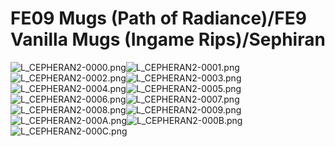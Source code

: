 # FE09 Mugs (Path of Radiance)/FE9 Vanilla Mugs (Ingame Rips)/Sephiran

![L_CEPHERAN2-0000.png](https://raw.githubusercontent.com/Klokinator/FE-Repo/main/Portrait%20Repository/FE09%20Mugs%20(Path%20of%20Radiance)/FE9%20Vanilla%20Mugs%20(Ingame%20Rips)/Sephiran/L_CEPHERAN2-0000.png "L_CEPHERAN2-0000.png")![L_CEPHERAN2-0001.png](https://raw.githubusercontent.com/Klokinator/FE-Repo/main/Portrait%20Repository/FE09%20Mugs%20(Path%20of%20Radiance)/FE9%20Vanilla%20Mugs%20(Ingame%20Rips)/Sephiran/L_CEPHERAN2-0001.png "L_CEPHERAN2-0001.png")![L_CEPHERAN2-0002.png](https://raw.githubusercontent.com/Klokinator/FE-Repo/main/Portrait%20Repository/FE09%20Mugs%20(Path%20of%20Radiance)/FE9%20Vanilla%20Mugs%20(Ingame%20Rips)/Sephiran/L_CEPHERAN2-0002.png "L_CEPHERAN2-0002.png")![L_CEPHERAN2-0003.png](https://raw.githubusercontent.com/Klokinator/FE-Repo/main/Portrait%20Repository/FE09%20Mugs%20(Path%20of%20Radiance)/FE9%20Vanilla%20Mugs%20(Ingame%20Rips)/Sephiran/L_CEPHERAN2-0003.png "L_CEPHERAN2-0003.png")![L_CEPHERAN2-0004.png](https://raw.githubusercontent.com/Klokinator/FE-Repo/main/Portrait%20Repository/FE09%20Mugs%20(Path%20of%20Radiance)/FE9%20Vanilla%20Mugs%20(Ingame%20Rips)/Sephiran/L_CEPHERAN2-0004.png "L_CEPHERAN2-0004.png")![L_CEPHERAN2-0005.png](https://raw.githubusercontent.com/Klokinator/FE-Repo/main/Portrait%20Repository/FE09%20Mugs%20(Path%20of%20Radiance)/FE9%20Vanilla%20Mugs%20(Ingame%20Rips)/Sephiran/L_CEPHERAN2-0005.png "L_CEPHERAN2-0005.png")![L_CEPHERAN2-0006.png](https://raw.githubusercontent.com/Klokinator/FE-Repo/main/Portrait%20Repository/FE09%20Mugs%20(Path%20of%20Radiance)/FE9%20Vanilla%20Mugs%20(Ingame%20Rips)/Sephiran/L_CEPHERAN2-0006.png "L_CEPHERAN2-0006.png")![L_CEPHERAN2-0007.png](https://raw.githubusercontent.com/Klokinator/FE-Repo/main/Portrait%20Repository/FE09%20Mugs%20(Path%20of%20Radiance)/FE9%20Vanilla%20Mugs%20(Ingame%20Rips)/Sephiran/L_CEPHERAN2-0007.png "L_CEPHERAN2-0007.png")![L_CEPHERAN2-0008.png](https://raw.githubusercontent.com/Klokinator/FE-Repo/main/Portrait%20Repository/FE09%20Mugs%20(Path%20of%20Radiance)/FE9%20Vanilla%20Mugs%20(Ingame%20Rips)/Sephiran/L_CEPHERAN2-0008.png "L_CEPHERAN2-0008.png")![L_CEPHERAN2-0009.png](https://raw.githubusercontent.com/Klokinator/FE-Repo/main/Portrait%20Repository/FE09%20Mugs%20(Path%20of%20Radiance)/FE9%20Vanilla%20Mugs%20(Ingame%20Rips)/Sephiran/L_CEPHERAN2-0009.png "L_CEPHERAN2-0009.png")![L_CEPHERAN2-000A.png](https://raw.githubusercontent.com/Klokinator/FE-Repo/main/Portrait%20Repository/FE09%20Mugs%20(Path%20of%20Radiance)/FE9%20Vanilla%20Mugs%20(Ingame%20Rips)/Sephiran/L_CEPHERAN2-000A.png "L_CEPHERAN2-000A.png")![L_CEPHERAN2-000B.png](https://raw.githubusercontent.com/Klokinator/FE-Repo/main/Portrait%20Repository/FE09%20Mugs%20(Path%20of%20Radiance)/FE9%20Vanilla%20Mugs%20(Ingame%20Rips)/Sephiran/L_CEPHERAN2-000B.png "L_CEPHERAN2-000B.png")![L_CEPHERAN2-000C.png](https://raw.githubusercontent.com/Klokinator/FE-Repo/main/Portrait%20Repository/FE09%20Mugs%20(Path%20of%20Radiance)/FE9%20Vanilla%20Mugs%20(Ingame%20Rips)/Sephiran/L_CEPHERAN2-000C.png "L_CEPHERAN2-000C.png")